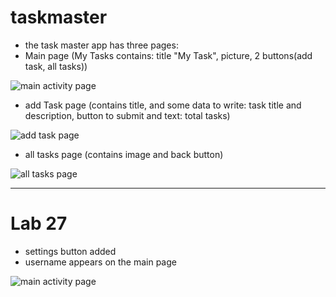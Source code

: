 # taskmaster
* the task master app has three pages:
* Main page (My Tasks contains: title "My Task", picture, 2 buttons(add task, all tasks))
     
     
     
![main activity page](screenShots/main.png)


      
* add Task page (contains title, and some data to write: task title and description, button to submit and  text: total tasks)
     
     

     
![add task page](screenShots/add.jpg)


      
* all tasks page (contains image and back button)
      


![all tasks page](screenShots/all.png)


-----------------------------------------------------
# Lab 27

* settings button added 
* username appears on the main page

![main activity page](screenShots/home.png)


